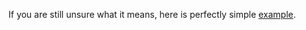 <!-- 
.. title: Net Neutrality for average Joe
.. slug: net-neutrality-for-average-joe
.. date: 2015-02-25 22:08:26 UTC+02:00
.. tags: net, neutrality, theoatmeal
.. link: 
.. description: 
.. type: text
-->

If you are still unsure what it means, here is perfectly simple
[example](http://theoatmeal.com/blog/net_neutrality).
